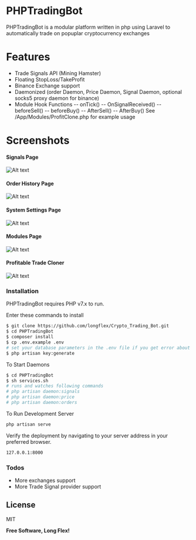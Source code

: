 # PHPTradingBot


PHPTradingBot is a modular platform written in php using Laravel to automatically trade on popuplar cryptocurrency exchanges

# Features

  - Trade Signals API (Mining Hamster)
  - Floating StopLoss/TakeProfit
  - Binance Exchange support
  - Daemonized (order Daemon, Price Daemon, Signal Daemon, optional socks5 proxy daemon for binance)
  - Module Hook Functions
  -- onTick()
  --  OnSignalReceived()
  -- beforeSell()
  -- beforeBuy()
  -- AfterSell()
  -- AfterBuy()
    See /App/Modules/ProfitClone.php for example usage

# Screenshots
#### Signals Page
![Alt text](https://98trading.com/git-images/screenshot5.png "Signals")
#### Order History Page
![Alt text](https://98trading.com/git-images/screenshot1.png "Order History")
#### System Settings Page
![Alt text](https://98trading.com/git-images/screenshot2.png "System Settings")
#### Modules Page
![Alt text](https://98trading.com/git-images/screenshot3.png "Custom Modules")
#### Profitable Trade Cloner
![Alt text](https://98trading.com/git-images/screenshot4.png "Profitable Trade Cloner")


### Installation

PHPTradingBot requires PHP v7.x to run.

Enter these commands to install

```sh
$ git clone https://github.com/longflex/Crypto_Trading_Bot.git
$ cd PHPTradingBot
$ composer install
$ cp .env.example .env
# set your database parameters in the .env file if you get error about APP_KEY try running this command 
$ php artisan key:generate 
```

To Start Daemons

```sh
$ cd PHPTradingBot
$ sh services.sh
# runs and watches following commands
# php artisan daemon:signals
# php artisan daemon:price
# php artisan daemon:orders
```

To Run Development Server

```sh
php artisan serve
```

Verify the deployment by navigating to your server address in your preferred browser.

```sh
127.0.0.1:8000
```

### Todos

 - More exchanges support
 - More Trade Signal provider support

License
----

MIT


**Free Software, Long Flex!**
